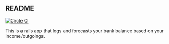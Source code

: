 ## README

[![Circle CI](https://circleci.com/gh/AndyStabler/Stable-Financing.svg?style=svg)](https://circleci.com/gh/AndyStabler/Stable-Financing)

This is a rails app that logs and forecasts your bank balance based on your income/outgoings.
